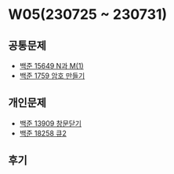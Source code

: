 # W05(230725 ~ 230731)

## 공통문제
- [백준 15649 N과 M(1)](https://www.acmicpc.net/problem/15649)
- [백준 1759 암호 만들기](https://www.acmicpc.net/problem/1759)

## 개인문제
- [백준 13909 창문닫기](https://www.acmicpc.net/problem/13909)
- [백준 18258 큐2](https://www.acmicpc.net/problem/18258)

<!-- - [백준 13241 최소공배수](https://www.acmicpc.net/problem/13241) -->

## 후기
